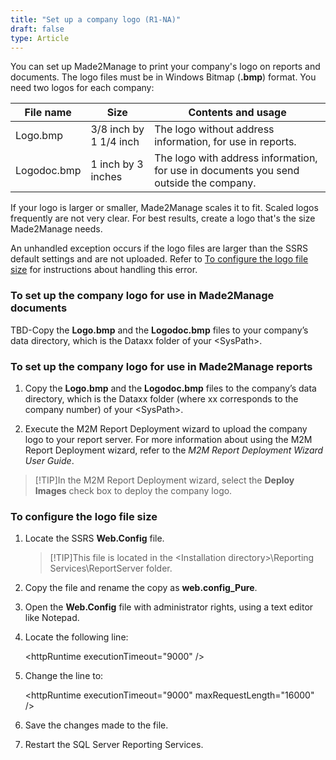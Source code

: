 ```yaml
---
title: "Set up a company logo (R1-NA)"
draft: false
type: Article
---
```


You can set up Made2Manage to print your company's logo on reports and documents. The logo files must be in Windows Bitmap (**.bmp**) format. You need two logos for each company:

| File name   | Size                   | Contents and usage                                                                    |
|-------------|------------------------|---------------------------------------------------------------------------------------|
| Logo.bmp    | 3/8 inch by 1 1/4 inch | The logo without address information, for use in reports.                             |
| Logodoc.bmp | 1 inch by 3 inches     | The logo with address information, for use in documents you send outside the company. |

If your logo is larger or smaller, Made2Manage scales it to fit. Scaled logos frequently are not very clear. For best results, create a logo that's the size Made2Manage needs.

An unhandled exception occurs if the logo files are larger than the SSRS default settings and are not uploaded. Refer to [To configure the logo file size](#to-configure-the-logo-file-size) for instructions about handling this error.

### To set up the company logo for use in Made2Manage documents

TBD-Copy the **Logo.bmp** and the **Logodoc.bmp** files to your company’s data directory, which is the Dataxx folder of your \<SysPath\>.

### To set up the company logo for use in Made2Manage reports

1. Copy the **Logo.bmp** and the **Logodoc.bmp** files to the company’s data directory, which is the Dataxx folder (where xx corresponds to the company number) of your \<SysPath\>.

2. Execute the M2M Report Deployment wizard to upload the company logo to your report server. For more information about using the M2M Report Deployment wizard, refer to the *M2M Report Deployment Wizard User Guide*.

>[!TIP]In the M2M Report Deployment wizard, select the **Deploy Images** check box to deploy the company logo.

### To configure the logo file size

1. Locate the SSRS **Web.Config** file.

    >[!TIP]This file is located in the \<Installation directory\>\Reporting Services\ReportServer folder.

2. Copy the file and rename the copy as **web.config_Pure**.

3. Open the **Web.Config** file with administrator rights, using a text editor like Notepad.

4. Locate the following line:

    \<httpRuntime executionTimeout="9000" /\>

5. Change the line to:

    \<httpRuntime executionTimeout="9000" maxRequestLength="16000" /\>

6. Save the changes made to the file.

7. Restart the SQL Server Reporting Services.

​